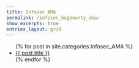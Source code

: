 ```yaml
---
title: Infosec AMA
permalink: /infosec_bugbounty_ama/
show_excerpts: true
entries_layout: grid
---
```





<ul>
  {% for post in site.categories.Infosec_AMA %}
    <li>
      <a href="{{ post.url }}">{{ post.title }}</a>
    </li>
  {% endfor %}
</ul>